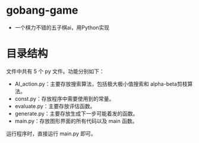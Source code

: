 # gobang-game
- 一个棋力不错的五子棋ai，用Python实现

# 目录结构
文件中共有 5 个 py 文件。功能分别如下：
 - AI_action.py：主要存放搜索算法，包括极大极小值搜索和 alpha-beta剪枝算法。
 - const.py：存放程序中需要使用到的常量。
 - evaluate.py：主要存放评估函数。
 - generate.py：主要存放生成下一步可能着发的函数。
 - main.py：存放图形界面的所有代码以及 main 函数。

运行程序时，直接运行 main.py 即可。
